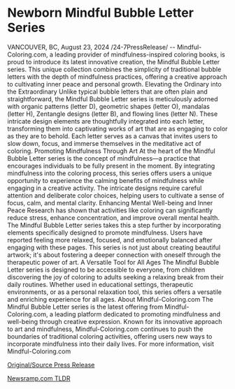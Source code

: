 # Newborn Mindful Bubble Letter Series

VANCOUVER, BC, August 23, 2024 /24-7PressRelease/ -- Mindful-Coloring.com, a leading provider of mindfulness-inspired coloring books, is proud to introduce its latest innovative creation, the Mindful Bubble Letter series. This unique collection combines the simplicity of traditional bubble letters with the depth of mindfulness practices, offering a creative approach to cultivating inner peace and personal growth.  Elevating the Ordinary into the Extraordinary Unlike typical bubble letters that are often plain and straightforward, the Mindful Bubble Letter series is meticulously adorned with organic patterns (letter D), geometric shapes (letter O), mandalas (letter H), Zentangle designs (letter B), and flowing lines (letter N). These intricate design elements are thoughtfully integrated into each letter, transforming them into captivating works of art that are as engaging to color as they are to behold. Each letter serves as a canvas that invites users to slow down, focus, and immerse themselves in the meditative act of coloring.  Promoting Mindfulness Through Art At the heart of the Mindful Bubble Letter series is the concept of mindfulness—a practice that encourages individuals to be fully present in the moment. By integrating mindfulness into the coloring process, this series offers users a unique opportunity to experience the calming benefits of mindfulness while engaging in a creative activity. The intricate designs require careful attention and deliberate color choices, helping users to cultivate a sense of focus, calm, and mental clarity.  Enhancing Mental Well-being and Inner Peace Research has shown that activities like coloring can significantly reduce stress, enhance concentration, and improve overall mental health. The Mindful Bubble Letter series takes this a step further by incorporating elements specifically designed to promote mindfulness. Users have reported feeling more relaxed, focused, and emotionally balanced after engaging with these pages. This series is not just about creating beautiful artwork; it's about fostering a deeper connection with oneself through the therapeutic power of art.  A Versatile Tool for All Ages The Mindful Bubble Letter series is designed to be accessible to everyone, from children discovering the joy of coloring to adults seeking a relaxing break from their daily routines. Whether used in educational settings, therapeutic environments, or as a personal relaxation tool, this series offers a versatile and enriching experience for all ages.  About Mindful-Coloring.com The Mindful Bubble Letter series is the latest offering from Mindful-Coloring.com, a leading platform dedicated to promoting mindfulness and well-being through creative expression. Known for its innovative approach to art and mindfulness, Mindful-Coloring.com continues to push the boundaries of traditional coloring activities, offering users new ways to incorporate mindfulness into their daily lives. For more information, visit Mindful-Coloring.com 

[Original/Source Press Release](https://www.24-7pressrelease.com/press-release/513699/newborn-mindful-bubble-letter-series) 

[Newsramp.com TLDR](https://newsramp.com/None) 